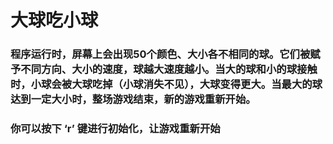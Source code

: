 # 大球吃小球

###         程序运行时，屏幕上会出现50个颜色、大小各不相同的球。它们被赋予不同方向、大小的速度，球越大速度越小。当大的球和小的球接触时，小球会被大球吃掉（小球消失不见），大球变得更大。当最大的球达到一定大小时，整场游戏结束，新的游戏重新开始。

###        你可以按下 ‘r’ 键进行初始化，让游戏重新开始

